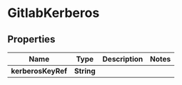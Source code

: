 # GitlabKerberos

## Properties
Name | Type | Description | Notes
------------ | ------------- | ------------- | -------------
**kerberosKeyRef** | **String** |  | 
